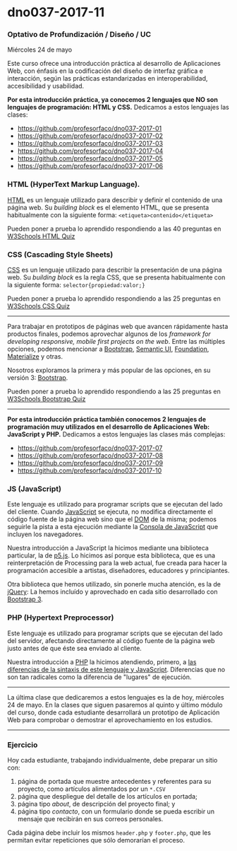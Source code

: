 # dno037-2017-11

### Optativo de Profundización / Diseño / UC

Miércoles 24 de mayo

Este curso ofrece una introducción práctica al desarrollo de Aplicaciones Web, con énfasis en la codificación del diseño de interfaz gráfica e interacción, según las prácticas estandarizadas en interoperabilidad, accesibilidad y usabilidad.

**Por esta introducción práctica, ya conocemos 2 lenguajes que NO son lenguajes de programación: HTML y CSS.** Dedicamos a estos lenguajes las clases:

- https://github.com/profesorfaco/dno037-2017-01
- https://github.com/profesorfaco/dno037-2017-02
- https://github.com/profesorfaco/dno037-2017-03
- https://github.com/profesorfaco/dno037-2017-04
- https://github.com/profesorfaco/dno037-2017-05
- https://github.com/profesorfaco/dno037-2017-06

### HTML (HyperText Markup Language). 

[HTML](https://developer.mozilla.org/es/docs/Web/HTML) es un lenguaje utilizado para describir y definir el contenido de una página web. Su *building block* es el elemento HTML, que se presenta habitualmente con la siguiente forma: `<etiqueta>contenido</etiqueta>`

Pueden poner a prueba lo aprendido respondiendo a las 40 preguntas en [W3Schools HTML Quiz](https://www.w3schools.com/quiztest/quiztest.asp?Qtest=HTML)

### CSS (Cascading Style Sheets)

[CSS](https://developer.mozilla.org/es/docs/Web/CSS) es un lenguaje utilizado para describir la presentación de una página web. Su *building block* es la regla CSS, que se presenta habitualmente con la siguiente forma: `selector{propiedad:valor;}`

Pueden poner a prueba lo aprendido respondiendo a las 25 preguntas en [W3Schools CSS Quiz](https://www.w3schools.com/quiztest/quiztest.asp?qtest=CSS)

-----

Para trabajar en prototipos de páginas web que avancen rápidamente hasta productos finales, podemos aprovechar algunos de los *framework for developing responsive, mobile first projects on the web*. Entre las múltiples opciones, podemos mencionar a [Bootstrap](http://getbootstrap.com/), [Semantic UI](https://semantic-ui.com/), [Foundation](http://foundation.zurb.com/), [Materialize](http://materializecss.com/) y otras. 

Nosotros exploramos la primera y más popular de las opciones, en su versión 3: [Bootstrap](http://getbootstrap.com/). 

Pueden poner a prueba lo aprendido respondiendo a las 25 preguntas en [W3Schools Bootstrap Quiz](https://www.w3schools.com/quiztest/quiztest.asp?qtest=Bootstrap)

-----

**Por esta introducción práctica también conocemos 2 lenguajes de programación muy utilizados en el desarrollo de Aplicaciones Web: JavaScript y PHP.** Dedicamos a estos lenguajes las clases más complejas:

- https://github.com/profesorfaco/dno037-2017-07
- https://github.com/profesorfaco/dno037-2017-08
- https://github.com/profesorfaco/dno037-2017-09
- https://github.com/profesorfaco/dno037-2017-10

### JS (JavaScript) 

Este lenguaje es utilizado para programar scripts que se ejecutan del lado del cliente. Cuando [JavaScript](https://developer.mozilla.org/es/docs/Web/JavaScript/Guide) se ejecuta, no modifica directamente el código fuente de la página web sino que el [DOM](https://es.wikipedia.org/wiki/Document_Object_Model) de la misma; podemos seguirle la pista a esta ejecución mediante la [Consola de JavaScript](https://transferwise.com/es/help/article/2247654/tecnico-navegador/como-abrir-la-consola-de-tu-navegador) que incluyen los navegadores.

Nuestra introducción a JavaScript la hicimos mediante una biblioteca particular, la de [p5.js](https://p5js.org/). Lo hicimos así porque esta biblioteca, que es una reinterpretación de Processing para la web actual, fue creada para hacer la programación accesible a artistas, diseñadores, educadores y principiantes.

Otra biblioteca que hemos utilizado, sin ponerle mucha atención, es la de [jQuery](http://jquery.com/): La hemos incluído y aprovechado en cada sitio desarrollado con [Bootstrap 3](http://getbootstrap.com/).

### PHP (Hypertext Preprocessor)

Este lenguaje es utilizado para programar scripts que se ejecutan del lado del servidor, afectando directamente al código fuente de la página web justo antes de que éste sea enviado al cliente.

Nuestra introducción a [PHP](http://php.net/manual/es/getting-started.php) la hicimos atendiendo, primero, a [las diferencias de la sintaxis de este lenguaje y JavaScript](http://profesor.faco.cl/diferencias.php). Diferencias que no son tan radicales como la diferencia de "lugares" de ejecución.

-----

La última clase que dedicaremos a estos lenguajes es la de hoy, miércoles 24 de mayo. En la clases que siguen pasaremos al quinto y último módulo del curso, donde cada estudiante desarrollará un prototipo de Aplicación Web para comprobar o demostrar el aprovechamiento en los estudios. 

-----

### Ejercicio

Hoy cada estudiante, trabajando individualmente, debe preparar un sitio con:

1) página de portada que muestre antecedentes y referentes para su proyecto, como artículos alimentados por un `*.CSV`
2) página que despliegue del detalle de los artículos en portada;
3) página tipo *about*, de descripción del proyecto final; y 
4) página tipo *contacto*, con un formulario donde se pueda escribir un mensaje que recibirán en sus correos personales.

Cada página debe incluir los mismos `header.php` y `footer.php`, que les permitan evitar repeticiones que sólo demorarían el proceso.
